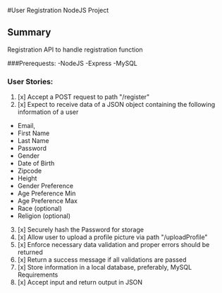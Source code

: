 #User Registration NodeJS Project
## Summary
Registration API to handle registration function

###Prerequests:
-NodeJS
-Express
-MySQL

### User Stories:
1. [x] Accept a POST request to path "/register"
2. [x] Expect to receive data of a JSON object containing the following information of a user
- Email,
- First Name
- Last Name
- Password
- Gender
- Date of Birth
- Zipcode
- Height
- Gender Preference
- Age Preference Min
- Age Preference Max
- Race (optional)
- Religion (optional)
3. [x] Securely hash the Password for storage
4. [x] Allow user to upload a profile picture via path "/uploadProfile"
5. [x] Enforce necessary data validation and proper errors should be returned
6. [x] Return a success message if all validations are passed
7. [x] Store information in a local database, preferably, MySQL
Requirements
8. [x] Accept input and return output in JSON

